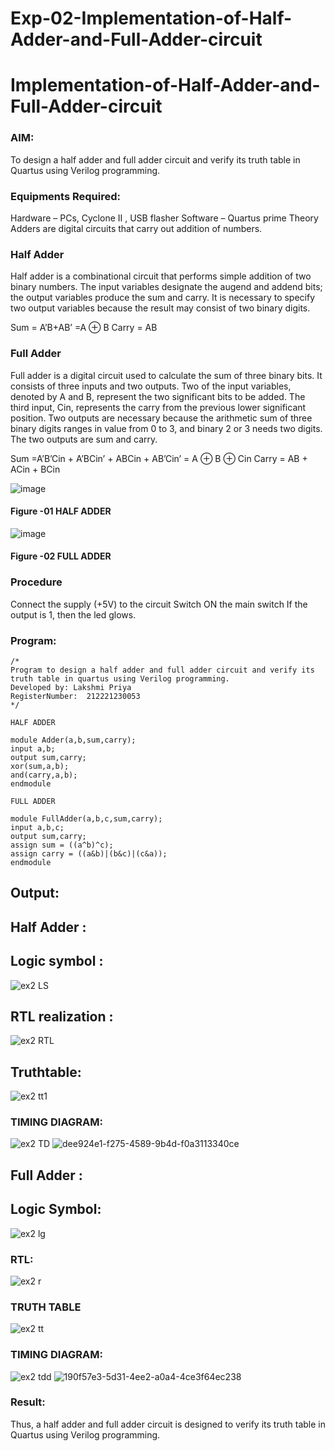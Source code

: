 # Exp-02-Implementation-of-Half-Adder-and-Full-Adder-circuit

# Implementation-of-Half-Adder-and-Full-Adder-circuit
### AIM:
To design a half adder and full adder circuit and verify its truth table in Quartus using Verilog programming.

### Equipments Required:
Hardware – PCs, Cyclone II , USB flasher
Software – Quartus prime
Theory
Adders are digital circuits that carry out addition of numbers.

### Half Adder
Half adder is a combinational circuit that performs simple addition of two binary numbers. The input variables designate the augend and addend bits; the output variables produce the sum and carry. It is necessary to specify two output variables because the result may consist of two binary digits.

Sum = A’B+AB’ =A ⊕ B Carry = AB

### Full Adder
Full adder is a digital circuit used to calculate the sum of three binary bits. It consists of three inputs and two outputs. Two of the input variables, denoted by A and B, represent the two significant bits to be added. The third input, Cin, represents the carry from the previous lower significant position. Two outputs are necessary because the arithmetic sum of three binary digits ranges in value from 0 to 3, and binary 2 or 3 needs two digits. The two outputs are sum and carry.

Sum =A’B’Cin + A’BCin’ + ABCin + AB’Cin’ = A ⊕ B ⊕ Cin Carry = AB + ACin + BCin

 ![image](https://user-images.githubusercontent.com/36288975/163552156-a13e5a56-c638-4110-97d9-8896907c8d25.png)

#### Figure -01 HALF ADDER 


![image](https://user-images.githubusercontent.com/36288975/163552057-b3547877-6d07-45b4-b7e0-bcfebfad9e1d.png)

#### Figure -02 FULL ADDER 

### Procedure

Connect the supply (+5V) to the circuit
Switch ON the main switch
If the output is 1, then the led glows.

### Program:
```
/*
Program to design a half adder and full adder circuit and verify its truth table in quartus using Verilog programming.
Developed by: Lakshmi Priya
RegisterNumber:  212221230053
*/

HALF ADDER

module Adder(a,b,sum,carry);
input a,b;
output sum,carry;
xor(sum,a,b);
and(carry,a,b);
endmodule 

FULL ADDER

module FullAdder(a,b,c,sum,carry);
input a,b,c;
output sum,carry;
assign sum = ((a^b)^c);
assign carry = ((a&b)|(b&c)|(c&a));
endmodule
```
## Output:
## Half Adder :
## Logic symbol :
![ex2 LS](https://user-images.githubusercontent.com/93427923/164619529-5e995fc3-51b3-4b32-9c91-d17f3efe804c.png)

## RTL realization :
![ex2 RTL](https://user-images.githubusercontent.com/93427923/164620603-8988279f-ac8a-4f81-b302-171942bc8331.png)

## Truthtable:
![ex2 tt1](https://user-images.githubusercontent.com/93427923/164625645-a7a8401e-48d8-456c-9a07-66b1d5c35df6.png)

### TIMING DIAGRAM:
![ex2 TD](https://user-images.githubusercontent.com/93427923/164621365-e999f4fe-790d-40c9-8e32-5fc031f5bc08.png)
![dee924e1-f275-4589-9b4d-f0a3113340ce](https://user-images.githubusercontent.com/93427923/166093958-dde56873-9f33-4ac1-a592-0da54bb80aff.jpg)


## Full Adder :
## Logic Symbol:
![ex2 lg](https://user-images.githubusercontent.com/93427923/164621971-565e0019-2c89-44bc-9127-0df22ea50329.png)

### RTL:
![ex2 r](https://user-images.githubusercontent.com/93427923/164622157-0b4b602f-f342-49ed-b300-2cbcddbd15a8.png)

### TRUTH TABLE 
![ex2 tt](https://user-images.githubusercontent.com/93427923/164623901-4f40776f-20c7-4ef7-9568-2bbf80e8340f.png)

### TIMING DIAGRAM:
![ex2 tdd](https://user-images.githubusercontent.com/93427923/164624112-ceb6c5c7-913e-42ca-96e1-97f29aaebb6b.png)
![190f57e3-5d31-4ee2-a0a4-4ce3f64ec238](https://user-images.githubusercontent.com/93427923/166093964-8010a5f2-d46a-4f92-a1b5-803336bb3601.jpg)

### Result:
Thus, a half adder and full adder circuit is designed to verify its truth table in Quartus using Verilog programming.
